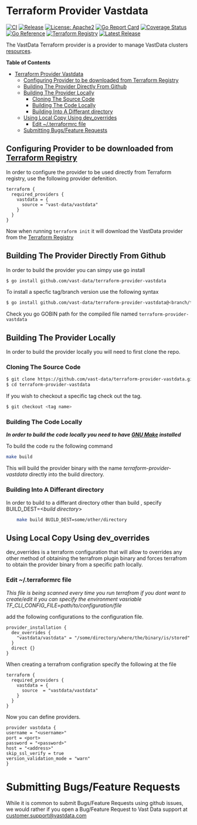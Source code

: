 # Terraform Provider Vastdata

[![CI](https://github.com/vast-data/terraform-provider-vastdata/workflows/CI/badge.svg)](https://github.com/vast-data/terraform-provider-vastdata/actions/workflows/ci.yml)
[![Release](https://github.com/vast-data/terraform-provider-vastdata/workflows/Release/badge.svg)](https://github.com/vast-data/terraform-provider-vastdata/actions/workflows/release.yml)
[![License: Apache2](https://img.shields.io/badge/License-Apache2-yellow.svg)](https://opensource.org/licenses/Apache-2.0)
[![Go Report Card](https://goreportcard.com/badge/github.com/vast-data/terraform-provider-vastdata)](https://goreportcard.com/report/github.com/vast-data/terraform-provider-vastdata)
[![Coverage Status](https://codecov.io/gh/vast-data/terraform-provider-vastdata/branch/main/graph/badge.svg)](https://codecov.io/gh/vast-data/terraform-provider-vastdata)
[![Go Reference](https://pkg.go.dev/badge/github.com/vast-data/terraform-provider-vastdata.svg)](https://pkg.go.dev/github.com/vast-data/terraform-provider-vastdata)
[![Terraform Registry](https://img.shields.io/badge/terraform-registry-blue.svg)](https://registry.terraform.io/providers/vast-data/vastdata/latest)
[![Latest Release](https://img.shields.io/github/v/release/vast-data/terraform-provider-vastdata)](https://github.com/vast-data/terraform-provider-vastdata/releases/latest)

The VastData Terraform provider is a provider to manage VastData clusters [resources](./resources).

<!-- markdown-toc start - Don't edit this section. Run M-x markdown-toc-refresh-toc -->
**Table of Contents**

- [Terraform Provider Vastdata](#terraform-provider-vastdata)
    - [Configuring Provider to be downloaded from Terraform Registry](#configuring-provider-to-be-downloaded-from-terraform-registryhttpsregistryterraformioprovidersvast-datavastdatalatest)
    - [Building The Provider Directly From Github](#building-the-provider-directly-from-github)
    - [Building The Provider Locally](#building-the-provider-locally)
        - [Cloning The Source Code](#cloning-the-source-code)
        - [Building The Code Locally](#building-the-code-locally)
        - [Building Into A Differant directory](#building-into-a-differant-directory)
    - [Using Local Copy Using dev_overrides](#using-local-copy-using-dev_overrides)
        - [Edit ~/.terraformrc file](#edit-terraformrc-file)
    - [Submitting Bugs/Feature Requests](#submitting-bugsfeature-requests)

<!-- markdown-toc end -->


## Configuring Provider to be downloaded from [Terraform Registry](https://registry.terraform.io/providers/vast-data/vastdata/latest)
In order to configure the provider to be used directly from Terraform registry, use the following provider defenition. 
```hcl
terraform {
  required_providers {
    vastdata = {
      source = "vast-data/vastdata"
    }
  }
}
```
Now when running `terraform init` it will download the VastData provider from the [Terraform Registry](https://registry.terraform.io/providers/vast-data/vastdata/latest)

## Building The Provider Directly From Github

In order to build the provider you can simpy use go install 

```bash
$ go install github.com/vast-data/terraform-provider-vastdata
```

To install a specfic tag/branch version use the following syntax 
```bash
$ go install github.com/vast-data/terraform-provider-vastdata@<branch/tag>
```

Check you go GOBIN path for the compiled file named `terraform-provider-vastdata`

## Building The Provider Locally 

In order to build the provider locally you will need to first clone the repo.

### Cloning The Source Code

```bash
$ git clone https://github.com/vast-data/terraform-provider-vastdata.git
$ cd terraform-provider-vastdata
```

If you wish to checkout a specific tag check out the tag.

```bash
$ git checkout <tag name>
```

### Building The Code Locally 

***In order to build the code locally you need to have [GNU Make](https://www.gnu.org/software/make/) installed***

To build the code ru the following command

```bash
make build
```

This will build the provider binary with the name *terraform-provider-vastdata* directly into the build directory.

### Building Into A Differant directory

In order to build to a differant directory other than build , specify BUILD_DEST=<*build directory*>

```bash
	make build BUILD_DEST=some/other/directory
```

## Using Local Copy Using dev_overrides

dev_overrides is a terraform configuration that will allow to overrides any other method of obtaining the terrafrom plugin binary and forces terrafrom to obtain the provider binary from a specific path locally.

### Edit ~/.terraformrc file 

*This file is being scanned every time you run terrafrom if you dont want to create/edit it you can specify the environment vasriable TF_CLI_CONFIG_FILE=path/to/configuration/file*

add the following configurations to the configuration file.

```hcl
provider_installation {
  dev_overrides {
    "vastdata/vastdata" = "/some/directory/where/the/binary/is/stored"
  }
  direct {}
} 
```

When creating a terrafrom configration specify the following at the file 

```hcl
terraform {
  required_providers {
    vastdata = {
      source  = "vastdata/vastdata"
    }
  }
}
```

Now you can define providers.

```hcl
provider vastdata {
username = "<username>"
port = <port>
password = "<password>"
host = "<address>"
skip_ssl_verify = true
version_validation_mode = "warn"
}
```
# Submitting Bugs/Feature Requests

While it is common to submit Bugs/Feature Requests using github issues,
we would rather if you open a Bug/Feature Request to Vast Data support at customer.support@vastdata.com


